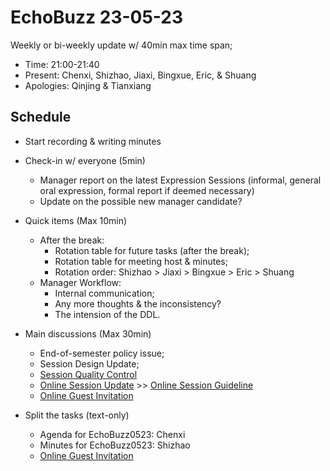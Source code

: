 # EchoBuzz 23-05-23
Weekly or bi-weekly update w/ 40min max time span;
- Time: 21:00-21:40
- Present: Chenxi, Shizhao, Jiaxi, Bingxue, Eric, & Shuang
- Apologies: Qinjing & Tianxiang

## Schedule
- Start recording & writing minutes
- Check-in w/ everyone (5min)
  - Manager report on the latest Expression Sessions (informal, general oral expression, formal report if deemed necessary)
  - Update on the possible new manager candidate?

- Quick items (Max 10min)
  - After the break:
    - Rotation table for future tasks (after the break);
    - Rotation table for meeting host & minutes;
    - Rotation order: Shizhao > Jiaxi > Bingxue > Eric > Shuang
  - Manager Workflow:
    - Internal communication;
    - Any more thoughts & the inconsistency?
    - The intension of the DDL.
  
- Main discussions (Max 30min)
  - End-of-semester policy issue;
  - Session Design Update;
  - [Session Quality Control](https://github.com/ChenxiSSS/theEchoRoom/issues/51)
  - [Online Session Update](https://github.com/ChenxiSSS/theEchoRoom/issues/42) >> [Online Session Guideline](https://github.com/ChenxiSSS/theEchoRoom/blob/QQ/Roles/Online%20Session%20Guideline.md)
  - [Online Guest Invitation](https://github.com/ChenxiSSS/theEchoRoom/issues/53)

- Split the tasks (text-only)
  - Agenda for EchoBuzz0523: Chenxi
  - Minutes for EchoBuzz0523: Shizhao
  - [Online Guest Invitation](https://github.com/ChenxiSSS/theEchoRoom/issues/53)
